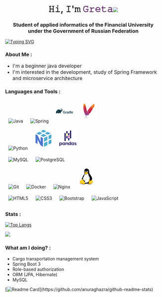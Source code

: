 <h1 align="center">𝙷𝚒, 𝙸'𝚖 <span style="color: #622D67FF;">𝙶𝚛𝚎𝚝𝚊</span><img src="https://user-images.githubusercontent.com/74038190/235223599-0eadbd7c-c916-4f24-af9d-9242730e6172.gif" height="50"/></h1>

<!-- <img src="https://user-images.githubusercontent.com/74038190/221352975-94759904-aa4c-4032-a8ab-b546efb9c478.gif" height="54"/> -->

<h3 align="center">Student of applied informatics of the Financial University under the Government of Russian Federation</h3>

[![Typing SVG](https://readme-typing-svg.herokuapp.com?font=Fira+Code&pause=1000&color=622D67&random=false&width=435&lines=Coding+with+love)](https://git.io/typing-svg)

### About Me :

*  <span style="font-size: 16px">I'm a beginner java developer</span>
*  <span style="font-size: 16px">I'm interested in the development, study of Spring Framework and microservice architecture</span>


### Languages and Tools :
<div>
<img style="margin: 10px" src="https://profilinator.rishav.dev/skills-assets/java-original-wordmark.svg" alt="Java" height="50" />
<img style="margin: 10px" src="https://profilinator.rishav.dev/skills-assets/springio-icon.svg" alt="Spring" height="50" />
<img style="margin: 10px" src="https://raw.githubusercontent.com/devicons/devicon/master/icons/gradle/gradle-original-wordmark.svg" alt="Spring" height="55" />  
<!-- <img style="margin: 10px" src="https://raw.githubusercontent.com/devicons/devicon/master/icons/maven/maven-original-wordmark.svg" alt="Spring" height="55" />   -->
<img style="margin: 10px" src="https://raw.githubusercontent.com/devicons/devicon/6910f0503efdd315c8f9b858234310c06e04d9c0/icons/maven/maven-original.svg" alt="Spring" height="55" />  
<br>
<img style="margin: 10px" src="https://profilinator.rishav.dev/skills-assets/python-original.svg" alt="Python" height="50" />
<img style="margin: 10px" src="https://raw.githubusercontent.com/devicons/devicon/master/icons/numpy/numpy-original.svg" alt="Spring" height="55" />  
<img style="margin: 10px" src="https://raw.githubusercontent.com/devicons/devicon/master/icons/pandas/pandas-original-wordmark.svg" alt="Spring" height="55" /> 
<br>
<img style="margin: 10px" src="https://profilinator.rishav.dev/skills-assets/mysql-original-wordmark.svg" alt="MySQL" height="50" />
<img style="margin: 10px" src="https://profilinator.rishav.dev/skills-assets/postgresql-original-wordmark.svg" alt="PostgreSQL" height="50" /> 
<br>
<img style="margin: 10px" src="https://profilinator.rishav.dev/skills-assets/git-scm-icon.svg" alt="Git" height="50" />
<img style="margin: 10px" src="https://profilinator.rishav.dev/skills-assets/docker-original-wordmark.svg" alt="Docker" height="50" />
<img style="margin: 10px" src="https://profilinator.rishav.dev/skills-assets/nginx-original.svg" alt="Nginx" height="50" /> 
<img style="margin: 10px" src="https://raw.githubusercontent.com/devicons/devicon/master/icons/linux/linux-original.svg" alt="Spring" height="55" /> 
<br>
<img style="margin: 10px" src="https://profilinator.rishav.dev/skills-assets/html5-original-wordmark.svg" alt="HTML5" height="50" />  
<img style="margin: 10px" src="https://profilinator.rishav.dev/skills-assets/css3-original-wordmark.svg" alt="CSS3" height="50" /> 
<img style="margin: 10px" src="https://profilinator.rishav.dev/skills-assets/bootstrap-plain.svg" alt="Bootstrap" height="50" />
<img style="margin: 10px" src="https://profilinator.rishav.dev/skills-assets/javascript-original.svg" alt="JavaScript" height="50" /> 

</div>

### Stats :

[![Top Langs](https://github-readme-stats.vercel.app/api/top-langs/?username=Meegera&layout=compact&theme=material-palenight)](https://github.com/anuraghazra/github-readme-stats)

<!-- [![Top Langs](https://github-readme-stats.vercel.app/api/top-langs/?username=Meegera&layout=compact&theme=tokyonight)](https://github.com/anuraghazra/github-readme-stats) -->

<!-- [![Top Langs](https://github-readme-stats.vercel.app/api/top-langs/?username=Meegera&layout=compact&theme=onedark)](https://github.com/anuraghazra/github-readme-stats)

[![Top Langs](https://github-readme-stats.vercel.app/api/top-langs/?username=Meegera&layout=compact&theme=dracula)](https://github.com/anuraghazra/github-readme-stats) -->

![](https://github-profile-summary-cards.vercel.app/api/cards/profile-details?username=meegera&theme=tokyonight)

### What am I doing? :

* Cargo transportation management system
* Spring Boot 3
* Role-based authorization
* ORM (JPA, Hibernate)
* MySQL

[![Readme Card](https://github-readme-stats.vercel.app/api/pin/?username=Meegera&repo=[spring_boot_hibernate](https://github.com/Meegera/CargoTransportation_spring_app)&theme=catppuccin_latte)](https://github.com/anuraghazra/github-readme-stats)


<!--
**Meegera/Meegera** is a ✨ _special_ ✨ repository because its `README.md` (this file) appears on your GitHub profile.

Here are some ideas to get you started:

- 🔭 I’m currently working on ...
- 🌱 I’m currently learning ...
- 👯 I’m looking to collaborate on ...
- 🤔 I’m looking for help with ...
- 💬 Ask me about ...
- 📫 How to reach me: ...
- 😄 Pronouns: ...
- ⚡ Fun fact: ...
-->
